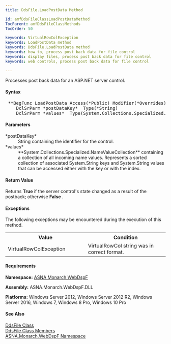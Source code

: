 ```yaml
---
title: DdsFile.LoadPostData Method

Id: amfDdsFileClassLoadPostDataMethod
TocParent: amfDdsFileClassMethods
TocOrder: 50

keywords: VirtualRowColException
keywords: LoadPostData method
keywords: DdsFile.LoadPostData method
keywords: how to, process post back data for file control
keywords: display files, process post back data for file control
keywords: web controls, process post back data for file control

---
```


Processes post back data for an ASP.NET server control.

#### Syntax
<pre class="prettyprint"> **BegFunc LoadPostData Access(*Public) Modifier(*Overrides) Type(*Boolean)
    DclSrParm *postDataKey*  Type(*String)
    DclSrParm *values*  Type(System.Collections.Specialized.NameValueCollection)** </pre>

#### Parameters
<dl>
        <dt>
 *postDataKey* 
        </dt>
        <dd>String containing the identifier for the control.</dd>
        <dt>
 *values* 
        </dt>
        <dd>
 **System.Collections.Specialized.NameValueCollection**  containing
        a collection of all incoming name values. Represents a
        sorted collection of associated System.String keys and
        System.String values that can be accessed either with the
        key or with the index.</dd>
</dl>

<!--mine -->

#### Return Value
Returns **True** if the server control's state changed as a result of the postback; otherwise **False** .
<!--mine -->

#### Exceptions
The following exceptions may be encountered during the execution of this method.
<table class="mytable" cellspacing="0" cellpadding="4" width="90%">
          <colgroup><col width="50%" /><col width="50%" />
          </colgroup>
          <tr><th>Value</th>
           <th>Condition</th>
          </tr>
          <tr>
            <td>VirtualRowColException</td>
            <td>VirtualRowCol string was in
            correct format.</td>
          </tr>
</table>

#### Requirements
**Namespace:** [ASNA.Monarch.WebDspF](amfWebDspFNamespace.html)

**Assembly:** ASNA.Monarch.WebDspF.DLL

**Platforms:** Windows Server 2012, Windows Server 2012 R2, Windows Server 2016, Windows 7, Windows 8 Pro, Windows 10 Pro

#### See Also
[DdsFile Class](amfDdsFileClass.html) <br clear="none" /> [DdsFile Class Members](amfDdsFileClassMembers.html) <br clear="none" /> [ ASNA.Monarch.WebDspF Namespace](amfWebDspFNamespace.html) 
